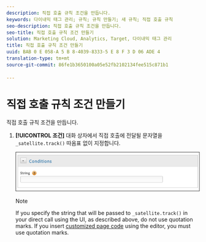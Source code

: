 ```yaml
---
description: 직접 호출 규칙 조건을 만듭니다.
keywords: 다이내믹 태그 관리; 규칙; 규칙 만들기; 새 규칙; 직접 호출 규칙
seo-description: 직접 호출 규칙 조건을 만듭니다.
seo-title: 직접 호출 규칙 조건 만들기
solution: Marketing Cloud, Analytics, Target, 다이내믹 태그 관리
title: 직접 호출 규칙 조건 만들기
uuid: BAB 0 E 058-A 5 B 8-4039-8333-5 E 8 F 3 D 06 ADE 4
translation-type: tm+mt
source-git-commit: 86fe1b3650100a05e52fb2102134fee515c871b1

---
```



# 직접 호출 규칙 조건 만들기

직접 호출 규칙 조건을 만듭니다.

1. **[!UICONTROL 조건]** 대화 상자에서 직접 호출에 전달될 문자열을 `_satellite.track()` 따옴표 없이 지정합니다.

   ![](assets/conditions-direct-call.png)

   >[!NOTE]
   >
   >If you specify the string that will be passed to `_satellite.track()` in your direct call using the UI, as described above, do not use quotation marks. If you insert [customized page code](../../../implement/c-implement-with-dtm/c-aa-tool/customize-page-code.md#concept_7D6390823DFE4D29AF9505CCE1A79C3B) using the editor, you must use quotation marks.

